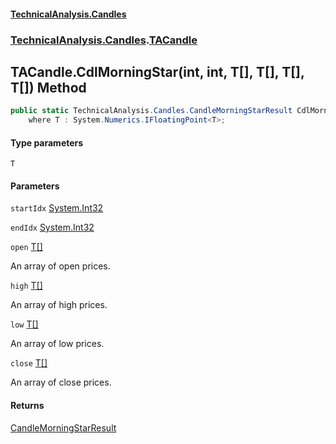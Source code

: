 #### [TechnicalAnalysis.Candles](TechnicalAnalysis.Candles.md 'TechnicalAnalysis.Candles')
### [TechnicalAnalysis.Candles](TechnicalAnalysis.Candles.md#TechnicalAnalysis.Candles 'TechnicalAnalysis.Candles').[TACandle](TACandle.md 'TechnicalAnalysis.Candles.TACandle')

## TACandle.CdlMorningStar<T>(int, int, T[], T[], T[], T[]) Method

```csharp
public static TechnicalAnalysis.Candles.CandleMorningStarResult CdlMorningStar<T>(int startIdx, int endIdx, T[] open, T[] high, T[] low, T[] close)
    where T : System.Numerics.IFloatingPoint<T>;
```
#### Type parameters

<a name='TechnicalAnalysis.Candles.TACandle.CdlMorningStar_T_(int,int,T[],T[],T[],T[]).T'></a>

`T`
#### Parameters

<a name='TechnicalAnalysis.Candles.TACandle.CdlMorningStar_T_(int,int,T[],T[],T[],T[]).startIdx'></a>

`startIdx` [System.Int32](https://docs.microsoft.com/en-us/dotnet/api/System.Int32 'System.Int32')

<a name='TechnicalAnalysis.Candles.TACandle.CdlMorningStar_T_(int,int,T[],T[],T[],T[]).endIdx'></a>

`endIdx` [System.Int32](https://docs.microsoft.com/en-us/dotnet/api/System.Int32 'System.Int32')

<a name='TechnicalAnalysis.Candles.TACandle.CdlMorningStar_T_(int,int,T[],T[],T[],T[]).open'></a>

`open` [T](TACandle.CdlMorningStar_T_(int,int,T[],T[],T[],T[]).md#TechnicalAnalysis.Candles.TACandle.CdlMorningStar_T_(int,int,T[],T[],T[],T[]).T 'TechnicalAnalysis.Candles.TACandle.CdlMorningStar<T>(int, int, T[], T[], T[], T[]).T')[[]](https://docs.microsoft.com/en-us/dotnet/api/System.Array 'System.Array')

An array of open prices.

<a name='TechnicalAnalysis.Candles.TACandle.CdlMorningStar_T_(int,int,T[],T[],T[],T[]).high'></a>

`high` [T](TACandle.CdlMorningStar_T_(int,int,T[],T[],T[],T[]).md#TechnicalAnalysis.Candles.TACandle.CdlMorningStar_T_(int,int,T[],T[],T[],T[]).T 'TechnicalAnalysis.Candles.TACandle.CdlMorningStar<T>(int, int, T[], T[], T[], T[]).T')[[]](https://docs.microsoft.com/en-us/dotnet/api/System.Array 'System.Array')

An array of high prices.

<a name='TechnicalAnalysis.Candles.TACandle.CdlMorningStar_T_(int,int,T[],T[],T[],T[]).low'></a>

`low` [T](TACandle.CdlMorningStar_T_(int,int,T[],T[],T[],T[]).md#TechnicalAnalysis.Candles.TACandle.CdlMorningStar_T_(int,int,T[],T[],T[],T[]).T 'TechnicalAnalysis.Candles.TACandle.CdlMorningStar<T>(int, int, T[], T[], T[], T[]).T')[[]](https://docs.microsoft.com/en-us/dotnet/api/System.Array 'System.Array')

An array of low prices.

<a name='TechnicalAnalysis.Candles.TACandle.CdlMorningStar_T_(int,int,T[],T[],T[],T[]).close'></a>

`close` [T](TACandle.CdlMorningStar_T_(int,int,T[],T[],T[],T[]).md#TechnicalAnalysis.Candles.TACandle.CdlMorningStar_T_(int,int,T[],T[],T[],T[]).T 'TechnicalAnalysis.Candles.TACandle.CdlMorningStar<T>(int, int, T[], T[], T[], T[]).T')[[]](https://docs.microsoft.com/en-us/dotnet/api/System.Array 'System.Array')

An array of close prices.

#### Returns
[CandleMorningStarResult](CandleMorningStarResult.md 'TechnicalAnalysis.Candles.CandleMorningStarResult')